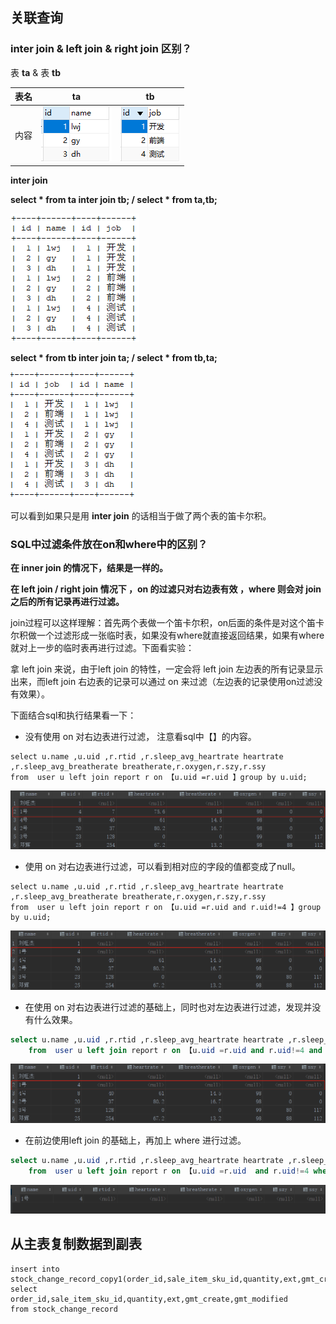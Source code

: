 ## 关联查询

### inter join & left join & right join 区别？

表 **ta**  & 表 **tb**

| 表名 |                     ta                      |                             tb                              |
| :--: | :-----------------------------------------: | :---------------------------------------------------------: |
| 内容 | <img src="img/image-20200611160345549.png"> | ![image-20200611160357737](img/image-20200611160357737.png) |

**inter join**

**select * from ta inter join tb;   /  select * from ta,tb;**

![image-20200611161314380](img/image-20200611161314380.png)

**select * from tb inter join ta;	/	 select * from tb,ta;**

![image-20200611161333940](img/image-20200611161333940.png)

可以看到如果只是用 **inter join** 的话相当于做了两个表的笛卡尔积。

### SQL中过滤条件放在on和where中的区别？

**在 inner join 的情况下，结果是一样的。**

**在 left join / right join 情况下 ，on 的过滤只对右边表有效 ，where 则会对 join 之后的所有记录再进行过滤。**

join过程可以这样理解：首先两个表做一个笛卡尔积，on后面的条件是对这个笛卡尔积做一个过滤形成一张临时表，如果没有where就直接返回结果，如果有where就对上一步的临时表再进行过滤。下面看实验：

拿 left join 来说，由于left join 的特性，一定会将 left join 左边表的所有记录显示出来，而left join 右边表的记录可以通过  on 来过滤（左边表的记录使用on过滤没有效果）。

下面结合sql和执行结果看一下：

- 没有使用 on 对右边表进行过滤， 注意看sql中【】的内容。

```mysql
select u.name ,u.uid ,r.rtid ,r.sleep_avg_heartrate heartrate ,r.sleep_avg_breatherate breatherate,r.oxygen,r.szy,r.ssy
from  user u left join report r on 【u.uid =r.uid 】group by u.uid;
```

![](./img\1583202054(1).jpg)

- 使用 on 对右边表进行过滤，可以看到相对应的字段的值都变成了null。

```mysql
select u.name ,u.uid ,r.rtid ,r.sleep_avg_heartrate heartrate ,r.sleep_avg_breatherate breatherate,r.oxygen,r.szy,r.ssy
from  user u left join report r on 【u.uid =r.uid and r.uid!=4 】group by u.uid;
```

![](./\img\1583201828(1).jpg)

- 在使用 on 对右边表进行过滤的基础上，同时也对左边表进行过滤，发现并没有什么效果。

```sql
select u.name ,u.uid ,r.rtid ,r.sleep_avg_heartrate heartrate ,r.sleep_avg_breatherate breatherate,r.oxygen,r.szy,r.ssy
    from  user u left join report r on 【u.uid =r.uid and r.uid!=4 and u.uid!=4 】group by u.uid;
```

![](./\img\1583201828(1).jpg)

- 在前边使用left join 的基础上，再加上 where 进行过滤。

```sql
select u.name ,u.uid ,r.rtid ,r.sleep_avg_heartrate heartrate ,r.sleep_avg_breatherate breatherate,r.oxygen,r.szy,r.ssy
    from  user u left join report r on 【u.uid =r.uid  and r.uid!=4 where u.uid=4 】group by u.uid;
```

![](./\img\1583202935(1).jpg)



## 从主表复制数据到副表

```mysql
insert into 
stock_change_record_copy1(order_id,sale_item_sku_id,quantity,ext,gmt_create,gmt_modified)
select 
order_id,sale_item_sku_id,quantity,ext,gmt_create,gmt_modified 
from stock_change_record
```

